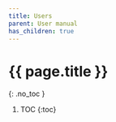 ```yaml
---
title: Users
parent: User manual
has_children: true
---
```


# {{ page.title }}
{: .no_toc }

1. TOC
{:toc}